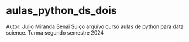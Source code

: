 # aulas_python_ds_dois
Autor: Julio Miranda
Senai Suiço
arquivo curso aulas de python para data science. Turma  segundo semestre 2024
